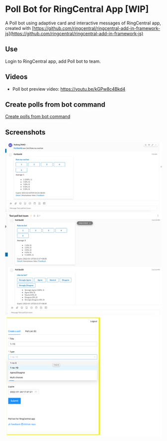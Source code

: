 
# Poll Bot for RingCentral App [WIP]

A Poll bot using adaptive card and interactive messages of RingCentral app, created with [https://github.com/ringcentral/ringcentral-add-in-framework-js](https://github.com/ringcentral/ringcentral-add-in-framework-js)

## Use

Login to RingCentral app, add Poll bot to team.

## Videos

- Poll bot preview video: https://youtu.be/kGPw8c4Bkd4

## Create polls from bot command

[Create polls from bot command](command.md)

## Screenshots

![ ](screenshots/s1n.png)
![ ](screenshots/s3n.png)
![ ](screenshots/s2n.png)